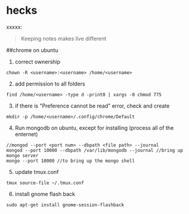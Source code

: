 # hecks
xxxxx:
> Keeping notes makes live different

##chrome on ubuntu
1. correct ownership
```
chown -R <username>:<username> /home/<username>
```
2. add permission to all folders
```
find /home/<username> -type d -print0 | xargs -0 chmod 775
```
3. if there is "Preference cannot be read" error, check and create 
```
mkdir -p /home/<username>/.config/chrome/Default
```
4. Run mongodb on ubuntu, except for installing (process all of the enternet) 
```
//mongod --port <port num> --dbpath <file path> --journal
mongod --port 10000 --dbpath /var/lib/mongodb --journal //bring up mongo server
mongo --port 10000 //to bring up the mongo shell
```
5. update tmux.conf
```
tmux source-file ~/.tmux.conf
```

6. install gnome flash back
```
sudo apt-get install gnome-session-flashback
```
